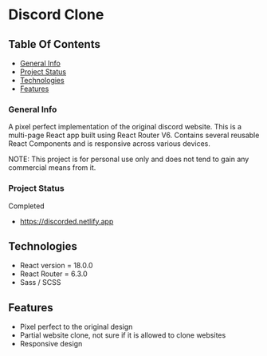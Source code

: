 # Discord Clone

## Table Of Contents
* [General Info](#general-info)
* [Project Status](#project-status)
* [Technologies](#technologies)
* [Features](#features)

### General Info
A pixel perfect implementation of the original discord website. This is a multi-page React app built using React Router V6.
Contains several reusable React Components and is responsive across various devices.

NOTE: This project is for personal use only and does not tend to gain any commercial means from it.

### Project Status
Completed
* https://discorded.netlify.app

## Technologies
* React version = 18.0.0
* React Router = 6.3.0
* Sass / SCSS

## Features
* Pixel perfect to the original design
* Partial website clone, not sure if it is allowed to clone websites
* Responsive design
